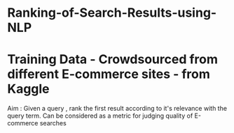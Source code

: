 # Ranking-of-Search-Results-using-NLP
# Training Data - Crowdsourced from different E-commerce sites - from Kaggle

Aim : Given a query , rank the first result according to it's relevance with the query term. Can be considered as a metric for judging 
quality of E-commerce searches
